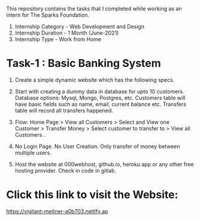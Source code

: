 This repository contains the tasks that I completed while working as an intern for The Sparks Foundation.
  1. Internship Category - Web Development and Design
  2. Internship Duration - 1 Month (June-2021)
  3. Internship Type - Work from Home
 
# Task-1 : Basic Banking System 
 
1. Create a simple dynamic website which has the following specs.

2. Start with creating a dummy data in database for upto 10 customers. Database options: Mysql, Mongo, Postgres, etc. Customers table will have basic fields such as name, email,
current balance etc. Transfers table will record all transfers happened.

3. Flow: Home Page > View all Customers > Select and View one Customer > Transfer Money > Select customer to transfer to > View all Customers .

4. No Login Page. No User Creation. Only transfer of money between multiple users.

5. Host the website at 000webhost, github.io, heroku app or any other free hosting provider. Check in code in gitlab.

# Click this link to visit the Website:

https://vigilant-meitner-a0b703.netlify.ap
